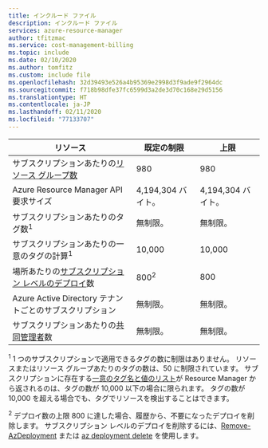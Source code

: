 ```yaml
---
title: インクルード ファイル
description: インクルード ファイル
services: azure-resource-manager
author: tfitzmac
ms.service: cost-management-billing
ms.topic: include
ms.date: 02/10/2020
ms.author: tomfitz
ms.custom: include file
ms.openlocfilehash: 32d39493e526a4b95369e2998d3f9ade9f2964dc
ms.sourcegitcommit: f718b98dfe37fc6599d3a2de3d70c168e29d5156
ms.translationtype: HT
ms.contentlocale: ja-JP
ms.lasthandoff: 02/11/2020
ms.locfileid: "77133707"
---
```

| リソース | 既定の制限 | 上限 |
| --- | --- | --- |
| サブスクリプションあたりの[リソース グループ数](../articles/azure-resource-manager/management/overview.md) |980 |980 |
| Azure Resource Manager API 要求サイズ |4,194,304 バイト。 |4,194,304 バイト。 |
| サブスクリプションあたりのタグ数<sup>1</sup> |無制限。 |無制限。 |
| サブスクリプションあたりの一意のタグの計算<sup>1</sup> | 10,000 | 10,000 |
| 場所あたりの[サブスクリプション レベルのデプロイ](../articles/azure-resource-manager/templates/deploy-to-subscription.md)数 | 800<sup>2</sup> | 800 |
| Azure Active Directory テナントごとのサブスクリプション | 無制限。 | 無制限。 |
| サブスクリプションあたりの[共同管理者](../articles/cost-management-billing/manage/add-change-subscription-administrator.md)数 |無制限。 |無制限。 |

<sup>1</sup> 1 つのサブスクリプションで適用できるタグの数に制限はありません。 リソースまたはリソース グループあたりのタグの数は、50 に制限されています。 サブスクリプションに存在する[一意のタグ名と値のリスト](/rest/api/resources/tags)が Resource Manager から返されるのは、タグの数が 10,000 以下の場合に限られます。 タグの数が 10,000 を超える場合でも、タグでリソースを検出することはできます。  

<sup>2</sup> デプロイ数の上限 800 に達した場合、履歴から、不要になったデプロイを削除します。 サブスクリプション レベルのデプロイを削除するには、[Remove-AzDeployment](/powershell/module/az.resources/Remove-AzDeployment) または [az deployment delete](/cli/azure/deployment?view=azure-cli-latest#az-deployment-delete) を使用します。
